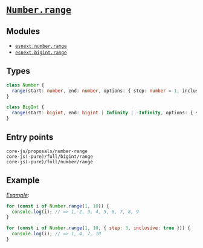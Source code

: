 # [`Number.range`](https://github.com/tc39/proposal-Number.range)

## Modules

- [`esnext.number.range`](https://github.com/zloirock/core-js/blob/master/packages/core-js/modules/esnext.number.range.js)
- [`esnext.bigint.range`](https://github.com/zloirock/core-js/blob/master/packages/core-js/modules/esnext.bigint.range.js)

## Types

```ts
class Number {
  range(start: number, end: number, options: { step: number = 1, inclusive: boolean = false } | step: number = 1): RangeIterator;
}

class BigInt {
  range(start: bigint, end: bigint | Infinity | -Infinity, options: { step: bigint = 1n, inclusive: boolean = false } | step: bigint = 1n): RangeIterator;
}
```

## Entry points

```
core-js/proposals/number-range
core-js(-pure)/full/bigint/range
core-js(-pure)/full/number/range
```

## Example

[_Example_](https://is.gd/caCKSb):

```js
for (const i of Number.range(1, 10)) {
  console.log(i); // => 1, 2, 3, 4, 5, 6, 7, 8, 9
}

for (const i of Number.range(1, 10, { step: 3, inclusive: true })) {
  console.log(i); // => 1, 4, 7, 10
}
```
